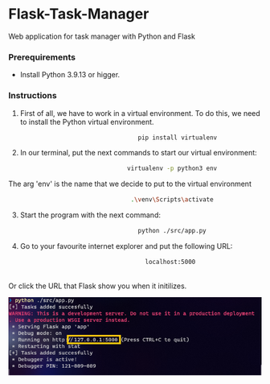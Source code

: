 # Flask-Task-Manager
Web application for task manager with Python and Flask

### Prerequirements

* Install Python 3.9.13 or higger.

### Instructions

1. First of all, we have to work in a virtual environment. To do this, we need to install the Python virtual environment.

```bash
									pip install virtualenv

```

2. In our terminal, put the next commands to start our virtual environment:

```bash
								 virtualenv -p python3 env

```

The arg 'env' is the name that we decide to put to the virtual environment

```bash
								  .\venv\Scripts\activate

```

3. Start the program with the next command:

```bash
									python ./src/app.py

```

4. Go to your favourite internet explorer and put the following URL:

```html
									  localhost:5000
		
```
Or click the URL that Flask show you when it initilizes.
<center>

![Flask init](img/init-flask.png)

</center>


